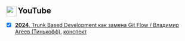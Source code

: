 <h2><img src="https://upload.wikimedia.org/wikipedia/commons/e/ef/Youtube_logo.png" style="height:28px;" align="left"> YouTube</h2>

- [x] [<b>2024</b>. Trunk Based Development как замена Git Flow / Владимир Агеев (Тинькофф)](https://www.youtube.com/watch?v=qpGhQXC7ha0&ab_channel=FrontendChannel), [конспект](https://github.com/splincode/study/tree/main/Trunk%20Based%20Development%20%D0%BA%D0%B0%D0%BA%20%D0%B7%D0%B0%D0%BC%D0%B5%D0%BD%D0%B0%20Git%20Flow%20)
